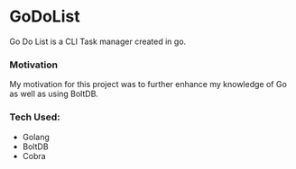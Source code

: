 # GoDoList
Go Do List is a CLI Task manager created in go. 

### Motivation
My motivation for this project was to further enhance my knowledge of Go as well as using BoltDB.

### Tech Used: 
- Golang
- BoltDB
- Cobra